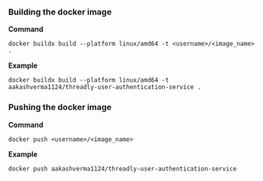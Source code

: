 ### Building the docker image

**Command**

```
docker buildx build --platform linux/amd64 -t <username>/<image_name> .
```

**Example**

```
docker buildx build --platform linux/amd64 -t aakashverma1124/threadly-user-authentication-service .
```

### Pushing the docker image

**Command**

```
docker push <username>/<image_name>
```

**Example**

```
docker push aakashverma1124/threadly-user-authentication-service
```

